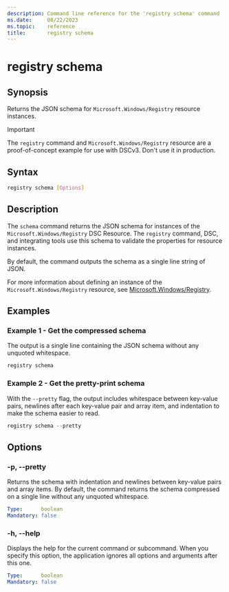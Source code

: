 ```yaml
---
description: Command line reference for the 'registry schema' command
ms.date:     08/22/2023
ms.topic:    reference
title:       registry schema
---
```


# registry schema

## Synopsis

Returns the JSON schema for `Microsoft.Windows/Registry` resource instances.

> [!IMPORTANT]
> The `registry` command and `Microsoft.Windows/Registry` resource are a proof-of-concept example
> for use with DSCv3. Don't use it in production.

## Syntax

```sh
registry schema [Options]
```

## Description

The `schema` command returns the JSON schema for instances of the `Microsoft.Windows/Registry` DSC
Resource. The `registry` command, DSC, and integrating tools use this schema to validate the
properties for resource instances.

By default, the command outputs the schema as a single line string of JSON.

For more information about defining an instance of the `Microsoft.Windows/Registry` resource, see
[Microsoft.Windows/Registry][01].

## Examples

### Example 1 - Get the compressed schema

The output is a single line containing the JSON schema without any unquoted whitespace.

```powershell
registry schema
```

### Example 2 - Get the pretty-print schema

With the `--pretty` flag, the output includes whitespace between key-value pairs, newlines after
each key-value pair and array item, and indentation to make the schema easier to read.

```powershell
registry schema --pretty
```

## Options

### -p, --pretty

Returns the schema with indentation and newlines between key-value pairs and array items. By
default, the command returns the schema compressed on a single line without any unquoted
whitespace.

```yaml
Type:      boolean
Mandatory: false
```

### -h, --help

Displays the help for the current command or subcommand. When you specify this option, the
application ignores all options and arguments after this one.

```yaml
Type:      boolean
Mandatory: false
```

<!-- Link references -->
[01]: ../../resource.md
